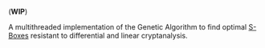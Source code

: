 (**WIP**)

A multithreaded implementation of the Genetic Algorithm to find optimal [S-Boxes](https://en.wikipedia.org/wiki/S-box) resistant to differential and linear cryptanalysis.
